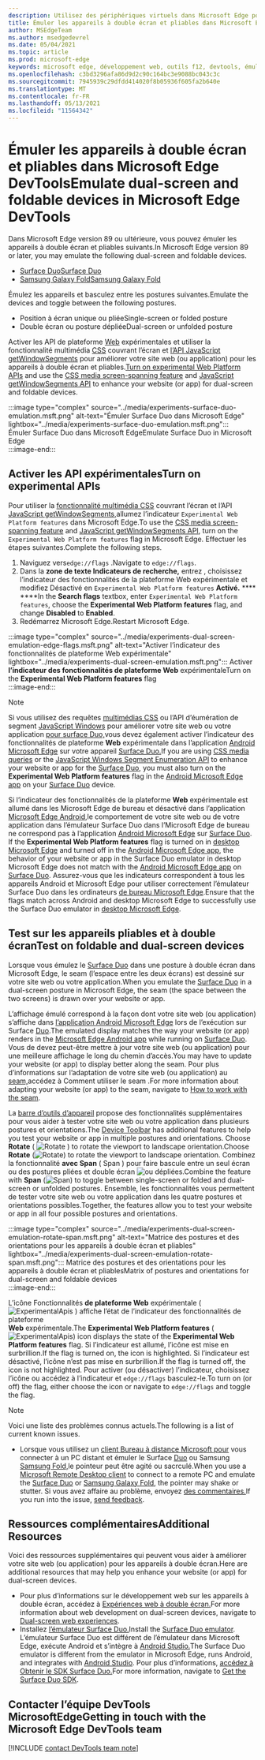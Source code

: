 ```yaml
---
description: Utilisez des périphériques virtuels dans Microsoft Edge pour améliorer votre site web pour les appareils à double écran et pliables.
title: Émuler les appareils à double écran et pliables dans Microsoft Edge DevTools
author: MSEdgeTeam
ms.author: msedgedevrel
ms.date: 05/04/2021
ms.topic: article
ms.prod: microsoft-edge
keywords: microsoft edge, développement web, outils f12, devtools, émulation, appareil, simulation, mobile, double écran, pliable, Surface Duo, Samsung Samsung Fold
ms.openlocfilehash: c3bd3296afa86d9d2c90c164bc3e9088bc043c3c
ms.sourcegitcommit: 7945939c29dfdd414020f8b05936f605fa2b640e
ms.translationtype: MT
ms.contentlocale: fr-FR
ms.lasthandoff: 05/13/2021
ms.locfileid: "11564342"
---
```

# <a name="emulate-dual-screen-and-foldable-devices-in-microsoft-edge-devtools"></a><span data-ttu-id="6ae91-104">Émuler les appareils à double écran et pliables dans Microsoft Edge DevTools</span><span class="sxs-lookup"><span data-stu-id="6ae91-104">Emulate dual-screen and foldable devices in Microsoft Edge DevTools</span></span>  

<span data-ttu-id="6ae91-105">Dans Microsoft Edge version 89 ou ultérieure, vous pouvez émuler les appareils à double écran et pliables suivants.</span><span class="sxs-lookup"><span data-stu-id="6ae91-105">In Microsoft Edge version 89 or later, you may emulate the following dual-screen and foldable devices.</span></span>  

*   [<span data-ttu-id="6ae91-106">Surface Duo</span><span class="sxs-lookup"><span data-stu-id="6ae91-106">Surface Duo</span></span>][SurfaceDevicesDuo]  
*   [<span data-ttu-id="6ae91-107">Samsung Galaxy Fold</span><span class="sxs-lookup"><span data-stu-id="6ae91-107">Samsung Galaxy Fold</span></span>][SamsungMobileGalaxyFold]  
    
<span data-ttu-id="6ae91-108">Émulez les appareils et basculez entre les postures suivantes.</span><span class="sxs-lookup"><span data-stu-id="6ae91-108">Emulate the devices and toggle between the following postures.</span></span>  

*   <span data-ttu-id="6ae91-109">Position à écran unique ou pliée</span><span class="sxs-lookup"><span data-stu-id="6ae91-109">Single-screen or folded posture</span></span>  
*   <span data-ttu-id="6ae91-110">Double écran ou posture dépliée</span><span class="sxs-lookup"><span data-stu-id="6ae91-110">Dual-screen or unfolded posture</span></span>  
    
<span data-ttu-id="6ae91-111">Activer les API de plateforme [Web](#turn-on-experimental-apis) expérimentales et utiliser la fonctionnalité multimédia [CSS][DualScreenDocsCssMedia] couvrant l’écran et [l’API JavaScript getWindowSegments][DualScreenDocsJSAPI] pour améliorer votre site web \(ou application\) pour les appareils à double écran et pliables.</span><span class="sxs-lookup"><span data-stu-id="6ae91-111">[Turn on experimental Web Platform APIs](#turn-on-experimental-apis) and use the [CSS media screen-spanning feature][DualScreenDocsCssMedia] and [JavaScript getWindowSegments API][DualScreenDocsJSAPI] to enhance your website \(or app\) for dual-screen and foldable devices.</span></span>  

:::image type="complex" source="../media/experiments-surface-duo-emulation.msft.png" alt-text="Émuler Surface Duo dans Microsoft Edge" lightbox="../media/experiments-surface-duo-emulation.msft.png":::  
   <span data-ttu-id="6ae91-113">Émuler Surface Duo dans Microsoft Edge</span><span class="sxs-lookup"><span data-stu-id="6ae91-113">Emulate Surface Duo in Microsoft Edge</span></span>  
:::image-end:::  

## <a name="turn-on-experimental-apis"></a><span data-ttu-id="6ae91-114">Activer les API expérimentales</span><span class="sxs-lookup"><span data-stu-id="6ae91-114">Turn on experimental APIs</span></span>  

<span data-ttu-id="6ae91-115">Pour utiliser la [fonctionnalité multimédia CSS][DualScreenDocsCssMedia] couvrant l’écran et l’API [JavaScript getWindowSegments,][DualScreenDocsJSAPI]allumez l’indicateur `Experimental Web Platform features` dans Microsoft Edge.</span><span class="sxs-lookup"><span data-stu-id="6ae91-115">To use the [CSS media screen-spanning feature][DualScreenDocsCssMedia] and [JavaScript getWindowSegments API][DualScreenDocsJSAPI], turn on the `Experimental Web Platform features` flag in Microsoft Edge.</span></span>  <span data-ttu-id="6ae91-116">Effectuer les étapes suivantes.</span><span class="sxs-lookup"><span data-stu-id="6ae91-116">Complete the following steps.</span></span>  

1.  <span data-ttu-id="6ae91-117">Naviguez vers`edge://flags` .</span><span class="sxs-lookup"><span data-stu-id="6ae91-117">Navigate to `edge://flags`.</span></span>  
1.  <span data-ttu-id="6ae91-118">Dans la **zone de texte Indicateurs de recherche,** entrez , choisissez l’indicateur des fonctionnalités de la plateforme Web expérimentale et modifiez Désactivé en `Experimental Web Platform features` **Activé.** \*\*\*\* \*\*\*\*</span><span class="sxs-lookup"><span data-stu-id="6ae91-118">In the **Search flags** textbox, enter `Experimental Web Platform features`, choose the **Experimental Web Platform features** flag, and change **Disabled** to **Enabled**.</span></span>  
1.  <span data-ttu-id="6ae91-119">Redémarrez Microsoft Edge.</span><span class="sxs-lookup"><span data-stu-id="6ae91-119">Restart Microsoft Edge.</span></span>  
    
:::image type="complex" source="../media/experiments-dual-screen-emulation-edge-flags.msft.png" alt-text="Activer l’indicateur des fonctionnalités de plateforme Web expérimentale" lightbox="../media/experiments-dual-screen-emulation.msft.png":::
   <span data-ttu-id="6ae91-121">Activer **l’indicateur des fonctionnalités de plateforme Web** expérimentale</span><span class="sxs-lookup"><span data-stu-id="6ae91-121">Turn on the **Experimental Web Platform features** flag</span></span>  
:::image-end:::  

> [!NOTE]
> <span data-ttu-id="6ae91-122">Si vous utilisez des requêtes [multimédias CSS][DualScreenDocsCssMedia] ou l’API d’éumération de segment [JavaScript Windows][DualScreenDocsJSAPI] pour améliorer votre site web ou votre application [pour surface Duo,][SurfaceDevicesDuo]vous devez également activer l’indicateur des fonctionnalités de plateforme **Web** expérimentale dans l’application [Android Microsoft Edge][GooglePlayMicrosoftEdge] sur votre appareil [Surface Duo.][SurfaceDevicesDuo]</span><span class="sxs-lookup"><span data-stu-id="6ae91-122">If you are using [CSS media queries][DualScreenDocsCssMedia] or the [JavaScript Windows Segment Enumeration API][DualScreenDocsJSAPI] to enhance your website or app for the [Surface Duo][SurfaceDevicesDuo], you must also turn on the **Experimental Web Platform features** flag in the [Android Microsoft Edge app][GooglePlayMicrosoftEdge] on your [Surface Duo][SurfaceDevicesDuo] device.</span></span>  
> 
> <span data-ttu-id="6ae91-123">Si l’indicateur des fonctionnalités de la plateforme **Web** expérimentale est allumé dans les Microsoft Edge de bureau et désactivé dans l’application [Microsoft Edge Android,][GooglePlayMicrosoftEdge]le comportement de votre site web ou de votre application dans l’émulateur Surface Duo dans l’Microsoft Edge de bureau ne correspond pas à l’application [Android Microsoft Edge][GooglePlayMicrosoftEdge] sur [Surface Duo][SurfaceDevicesDuo]. [][MicrosoftEdge]</span><span class="sxs-lookup"><span data-stu-id="6ae91-123">If the **Experimental Web Platform features** flag is turned on in [desktop Microsoft Edge][MicrosoftEdge] and turned off in the [Android Microsoft Edge app][GooglePlayMicrosoftEdge], the behavior of your website or app in the Surface Duo emulator in desktop Microsoft Edge does not match with the [Android Microsoft Edge app][GooglePlayMicrosoftEdge] on [Surface Duo][SurfaceDevicesDuo].</span></span>  <span data-ttu-id="6ae91-124">Assurez-vous que les indicateurs correspondent à tous les appareils Android et Microsoft Edge pour utiliser correctement l’émulateur Surface Duo dans les ordinateurs [de bureau Microsoft Edge][MicrosoftEdge].</span><span class="sxs-lookup"><span data-stu-id="6ae91-124">Ensure that the flags match across Android and desktop Microsoft Edge to successfully use the Surface Duo emulator in [desktop Microsoft Edge][MicrosoftEdge].</span></span>  

## <a name="test-on-foldable-and-dual-screen-devices"></a><span data-ttu-id="6ae91-125">Test sur les appareils pliables et à double écran</span><span class="sxs-lookup"><span data-stu-id="6ae91-125">Test on foldable and dual-screen devices</span></span>  

<span data-ttu-id="6ae91-126">Lorsque vous émulez le [Surface Duo][SurfaceDevicesDuo] dans une posture à double écran dans Microsoft Edge, le seam \(l’espace entre les deux écrans\) est dessiné sur votre site web ou votre application.</span><span class="sxs-lookup"><span data-stu-id="6ae91-126">When you emulate the [Surface Duo][SurfaceDevicesDuo] in a dual-screen posture in Microsoft Edge, the seam \(the space between the two screens\) is drawn over your website or app.</span></span>  

<span data-ttu-id="6ae91-127">L’affichage émulé correspond à la façon dont votre site web \(ou application\) s’affiche dans [l’application Android Microsoft Edge][GooglePlayMicrosoftEdge] lors de l’exécution sur Surface [Duo][SurfaceDevicesDuo].</span><span class="sxs-lookup"><span data-stu-id="6ae91-127">The emulated display matches the way your website \(or app\) renders in the [Microsoft Edge Android app][GooglePlayMicrosoftEdge] while running on [Surface Duo][SurfaceDevicesDuo].</span></span>  <span data-ttu-id="6ae91-128">Vous de devez peut-être mettre à jour votre site web \(ou application\) pour une meilleure affichage le long du chemin d’accès.</span><span class="sxs-lookup"><span data-stu-id="6ae91-128">You may have to update your website \(or app\) to display better along the seam.</span></span>  <span data-ttu-id="6ae91-129">Pour plus d’informations sur l’adaptation de votre site web \(ou application\) au [seam,][DualScreenIntroductionHowWorkSeam]accédez à Comment utiliser le seam .</span><span class="sxs-lookup"><span data-stu-id="6ae91-129">For more information about adapting your website \(or app\) to the seam, navigate to [How to work with the seam][DualScreenIntroductionHowWorkSeam].</span></span>  

<span data-ttu-id="6ae91-130">La [barre d’outils d’appareil][DevtoolsDeviceModeIndexSimulateMobileViewport] propose des fonctionnalités supplémentaires pour vous aider à tester votre site web ou votre application dans plusieurs postures et orientations.</span><span class="sxs-lookup"><span data-stu-id="6ae91-130">The [Device Toolbar][DevtoolsDeviceModeIndexSimulateMobileViewport] has additional features to help you test your website or app in multiple postures and orientations.</span></span>  <span data-ttu-id="6ae91-131">Choose **Rotate** \( ![ Rotate ](../media/rotate-dark-icon.msft.png) \) to rotate the viewport to landscape orientation.</span><span class="sxs-lookup"><span data-stu-id="6ae91-131">Choose **Rotate** \(![Rotate](../media/rotate-dark-icon.msft.png)\) to rotate the viewport to landscape orientation.</span></span> <span data-ttu-id="6ae91-132">Combinez la fonctionnalité **avec Span** \( Span \) pour faire bascule entre un seul écran ou des postures pliées et double écran ![ ou ](../media/span-dark-icon.msft.png) dépliées.</span><span class="sxs-lookup"><span data-stu-id="6ae91-132">Combine the feature with **Span** \(![Span](../media/span-dark-icon.msft.png)\) to toggle between single-screen or folded and dual-screen or unfolded postures.</span></span>  <span data-ttu-id="6ae91-133">Ensemble, les fonctionnalités vous permettent de tester votre site web ou votre application dans les quatre postures et orientations possibles.</span><span class="sxs-lookup"><span data-stu-id="6ae91-133">Together, the features allow you to test your website or app in all four possible postures and orientations.</span></span>  

:::image type="complex" source="../media/experiments-dual-screen-emulation-rotate-span.msft.png" alt-text="Matrice des postures et des orientations pour les appareils à double écran et pliables" lightbox="../media/experiments-dual-screen-emulation-rotate-span.msft.png":::
   <span data-ttu-id="6ae91-135">Matrice des postures et des orientations pour les appareils à double écran et pliables</span><span class="sxs-lookup"><span data-stu-id="6ae91-135">Matrix of postures and orientations for dual-screen and foldable devices</span></span>  
:::image-end:::  

<span data-ttu-id="6ae91-136">L’icône Fonctionnalités **de plateforme Web** expérimentale \( ![ ExperimentalApis \) affiche l’état de l’indicateur des fonctionnalités de plateforme ](../media/experimental-apis-dark-icon.msft.png) **Web** expérimentale.</span><span class="sxs-lookup"><span data-stu-id="6ae91-136">The **Experimental Web Platform features** \(![ExperimentalApis](../media/experimental-apis-dark-icon.msft.png)\) icon displays the state of the **Experimental Web Platform features** flag.</span></span>  <span data-ttu-id="6ae91-137">Si l’indicateur est allumé, l’icône est mise en surbrillion.</span><span class="sxs-lookup"><span data-stu-id="6ae91-137">If the flag is turned on, the icon is highlighted.</span></span>  <span data-ttu-id="6ae91-138">Si l’indicateur est désactivé, l’icône n’est pas mise en surbrillion.</span><span class="sxs-lookup"><span data-stu-id="6ae91-138">If the flag is turned off, the icon is not highlighted.</span></span>  <span data-ttu-id="6ae91-139">Pour activer \(ou désactiver\) l’indicateur, choisissez l’icône ou accédez à l’indicateur et `edge://flags` basculez-le.</span><span class="sxs-lookup"><span data-stu-id="6ae91-139">To turn on \(or off\) the flag, either choose the icon or navigate to `edge://flags` and toggle the flag.</span></span>  

> [!NOTE]
> <span data-ttu-id="6ae91-140">Voici une liste des problèmes connus actuels.</span><span class="sxs-lookup"><span data-stu-id="6ae91-140">The following is a list of current known issues.</span></span>  
> 
> *   <span data-ttu-id="6ae91-141">Lorsque vous utilisez un [client Bureau à distance Microsoft pour][RemoteDesktopClientDocs] vous connecter à un PC distant et émuler le Surface [Duo][SurfaceDevicesDuo] ou Samsung [Samsung Fold,][SamsungMobileGalaxyFold]le pointeur peut être agité ou sacrculé.</span><span class="sxs-lookup"><span data-stu-id="6ae91-141">When you use a [Microsoft Remote Desktop client][RemoteDesktopClientDocs] to connect to a remote PC and emulate the [Surface Duo][SurfaceDevicesDuo] or [Samsung Galaxy Fold][SamsungMobileGalaxyFold], the pointer may shake or stutter.</span></span>  <span data-ttu-id="6ae91-142">Si vous avez affaire au problème, envoyez [des commentaires.](#getting-in-touch-with-the-microsoft-edge-devtools-team)</span><span class="sxs-lookup"><span data-stu-id="6ae91-142">If you run into the issue, [send feedback](#getting-in-touch-with-the-microsoft-edge-devtools-team).</span></span>  

## <a name="additional-resources"></a><span data-ttu-id="6ae91-143">Ressources complémentaires</span><span class="sxs-lookup"><span data-stu-id="6ae91-143">Additional Resources</span></span>  

<span data-ttu-id="6ae91-144">Voici des ressources supplémentaires qui peuvent vous aider à améliorer votre site web \(ou application\) pour les appareils à double écran.</span><span class="sxs-lookup"><span data-stu-id="6ae91-144">Here are additional resources that may help you enhance your website \(or app\) for dual-screen devices.</span></span>  

*   <span data-ttu-id="6ae91-145">Pour plus d’informations sur le développement web sur les appareils à double écran, accédez à [Expériences web à double écran.][DualScreenWebIndex]</span><span class="sxs-lookup"><span data-stu-id="6ae91-145">For more information about web development on dual-screen devices, navigate to [Dual-screen web experiences][DualScreenWebIndex].</span></span>  
*   <span data-ttu-id="6ae91-146">Installez [l’émulateur Surface Duo.][DualScreenAndroidUseEmulator]</span><span class="sxs-lookup"><span data-stu-id="6ae91-146">Install the [Surface Duo emulator][DualScreenAndroidUseEmulator].</span></span>  <span data-ttu-id="6ae91-147">L’émulateur Surface Duo est différent de l’émulateur dans Microsoft Edge, exécute Android et s’intègre à [Android Studio.][AndroidDeveloperStudio]</span><span class="sxs-lookup"><span data-stu-id="6ae91-147">The Surface Duo emulator is different from the emulator in Microsoft Edge, runs Android, and integrates with [Android Studio][AndroidDeveloperStudio].</span></span>  <span data-ttu-id="6ae91-148">Pour plus d’informations, [accédez à Obtenir le SDK Surface Duo.][DualScreenAndroidGetDuoSdk]</span><span class="sxs-lookup"><span data-stu-id="6ae91-148">For more information, navigate to [Get the Surface Duo SDK][DualScreenAndroidGetDuoSdk].</span></span>  

## <a name="getting-in-touch-with-the-microsoft-edge-devtools-team"></a><span data-ttu-id="6ae91-149">Contacter l’équipe DevTools MicrosoftEdge</span><span class="sxs-lookup"><span data-stu-id="6ae91-149">Getting in touch with the Microsoft Edge DevTools team</span></span>  

[!INCLUDE [contact DevTools team note](../includes/contact-devtools-team-note.md)]  

<!-- links -->  

[DevtoolsDeviceModeIndexSimulateMobileViewport]: ../device-mode/index.md#simulate-a-mobile-viewport "Simuler des appareils mobiles avec le mode Microsoft Edge devTools | Microsoft Edge"  

[DualScreenWebIndex]: /dual-screen/web/index "Expériences web à double écran | Documents Microsoft"  
[DualScreenAndroidGetDuoSdk]: /dual-screen/android/get-duo-sdk "Obtenir l’émulateur Surface Duo | Documents Microsoft"  
[DualScreenIntroductionHowWorkSeam]: /dual-screen/introduction#how-to-work-with-the-seam "Utilisation de la jointure - Introduction aux appareils à double écran | Microsoft Docs"  
[DualScreenAndroidUseEmulator]: /dual-screen/android/use-emulator "Utiliser l’émulateur Surface Duo | Documents Microsoft"  
[DualScreenDocsCssMedia]: /dual-screen/web/css-media-spanning "Fonctionnalité couvrant l’écran multimédia CSS pour la détection à double écran | Microsoft Docs"  
[DualScreenDocsJSAPI]: /dual-screen/web/javascript-getwindowsegments "API JavaScript getWindowSegments pour appareils à double écran | Microsoft Docs"  

[RemoteDesktopClientDocs]: /windows-server/remote/remote-desktop-services/clients/remote-desktop-clients "Clients Bureau à distance | Documents Microsoft"

[MicrosoftEdge]: https://www.microsoft.com/edge "Microsoft Edge"  

[SurfaceDevicesDuo]: https://www.microsoft.com/surface/devices/surface-duo "Surface Duo | Microsoft Surface"  

[AndroidDeveloperStudio]: https://developer.android.com/studio/ "Android Studio"  

[GooglePlayMicrosoftEdge]: https://play.google.com/store/apps/details?id=com.microsoft.emmx "Microsoft Edge | Google Play"  

[SamsungMobileGalaxyFold]: https://www.samsung.com/global/galaxy/galaxy-fold "| Samsung"  
